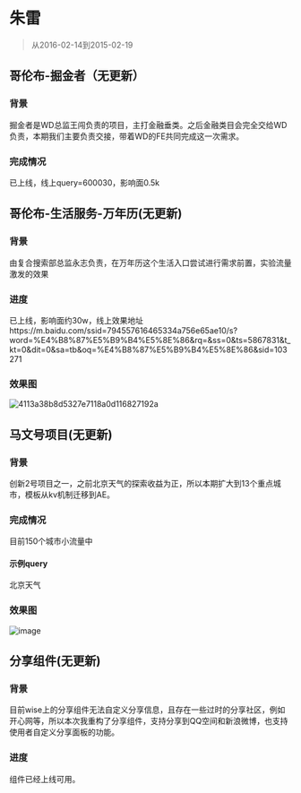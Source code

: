 # 朱雷

> 从2016-02-14到2015-02-19

## 哥伦布-掘金者（无更新）

### 背景

掘金者是WD总监王闯负责的项目，主打金融垂类。之后金融类目会完全交给WD负责，本期我们主要负责交接，带着WD的FE共同完成这一次需求。

### 完成情况

已上线，线上query=600030，影响面0.5k

## 哥伦布-生活服务-万年历(无更新)

### 背景

由复合搜索部总监永志负责，在万年历这个生活入口尝试进行需求前置，实验流量激发的效果

### 进度

已上线，影响面约30w，线上效果地址https://m.baidu.com/ssid=794557616465334a756e65ae10/s?word=%E4%B8%87%E5%B9%B4%E5%8E%86&rq=&ss=0&ts=5867831&t_kt=0&dit=0&sa=tb&oq=%E4%B8%87%E5%B9%B4%E5%8E%86&sid=103271

### 效果图

![4113a38b8d5327e7118a0d116827192a](http://gitlab.baidu.com/psfe/ala-weeklyreport/uploads/404f711bdcbec653ce44a3152622999c/4113a38b8d5327e7118a0d116827192a.png)

## 马文号项目(无更新)

### 背景

创新2号项目之一，之前北京天气的探索收益为正，所以本期扩大到13个重点城市，模板从kv机制迁移到AE。

### 完成情况

目前150个城市小流量中

#### 示例query

北京天气

### 效果图

![image](http://gitlab.baidu.com/psfe/psdoc/uploads/60e3de87b780379c6eb54668c163cd12/image.png)

## 分享组件(无更新)

### 背景

目前wise上的分享组件无法自定义分享信息，且存在一些过时的分享社区，例如开心网等，所以本次我重构了分享组件，支持分享到QQ空间和新浪微博，也支持使用者自定义分享面板的功能。

### 进度

组件已经上线可用。
